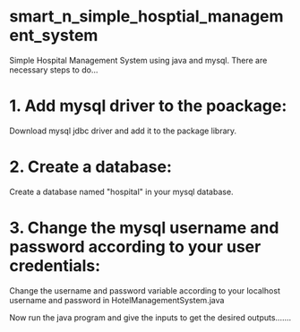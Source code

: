 # smart_n_simple_hosptial_management_system
Simple Hospital Management System using java and mysql.
There are necessary steps to do...

# 1. Add mysql driver to the poackage:
Download mysql jdbc driver and add it to the package library.

# 2. Create a database:
Create a database named "hospital" in your mysql database.

# 3. Change the mysql username and password according to your user credentials:
Change the username and password variable according to your localhost username and password in HotelManagementSystem.java

Now run the java program and give the inputs to get the desired outputs.......
